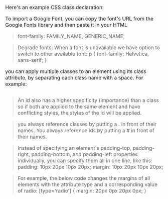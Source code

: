 Here's an example CSS class declaration:

<style>
  .blue-text {
    color: blue;
  }
</style>

<style>
fontsize, font-family
h2 {
  font-family: sans-serif;
}

p {
font-size: 16px;
} 
</style>


To import a Google Font, you can copy the font's URL from the Google Fonts library and then paste it in your HTML
>font-family: FAMILY_NAME, GENERIC_NAME;

>Degrade fonts: When a font is unavailable we have option to switch to other available font:
p {
  font-family: Helvetica, sans-serif;
}

you can apply multiple classes to an element using its class attribute, by separating each class name with a space. For example:

<img class="class1 class2">

>An id also has a higher specificity (importance) than a class so if both are applied to the same element and have conflicting styles, the styles of the id will be applied.

> you always reference classes by putting a . in front of their names. You always reference ids by putting a # in front of their names.

>Instead of specifying an element's padding-top, padding-right, padding-bottom, and padding-left properties individually, you can specify them all in one line, like this:
padding: 10px 20px 10px 20px;
margin: 10px 20px 10px 20px;


>For example, the below code changes the margins of all elements with the attribute type and a corresponding value of radio:
[type='radio'] {
  margin: 20px 0px 20px 0px;
}